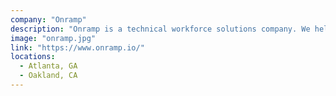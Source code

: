 ```yaml
---
company: "Onramp"
description: "Onramp is a technical workforce solutions company. We help corporate clients build new pipelines of talent to meet their technical and HR goals."
image: "onramp.jpg"
link: "https://www.onramp.io/"
locations:
  - Atlanta, GA
  - Oakland, CA
---
```

